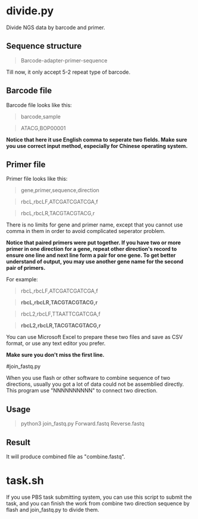 # divide.py

Divide NGS data by barcode and primer.

## Sequence structure

>Barcode-adapter-primer-sequence

Till now, it only accept 5-2 repeat type of barcode.

## Barcode file

Barcode file looks like this:

>    barcode,sample

>    ATACG,BOP00001

**Notice that here it use English comma to seperate two fields. Make sure you use correct input method, especially for Chinese operating system.**

## Primer file

Primer file looks like this:

>    gene,primer,sequence,direction

>    rbcL,rbcLF,ATCGATCGATCGA,f

>    rbcL,rbcLR,TACGTACGTACG,r

There is no limits for gene and primer name, except that you cannot use comma in them in order to avoid complicated seperator problem.

**Notice that paired primers were put together. If you have two or more primer in one direction for a gene, repeat other direction's record to ensure one line and next line form a pair for one gene. To get better understand of output, you may use another gene name for the second pair of primers.**

For example:


>    rbcL,rbcLF,ATCGATCGATCGA,f

>    **rbcL,rbcLR,TACGTACGTACG,r**

>    rbcL2,rbcLF,TTAATTCGATCGA,f

>    **rbcL2,rbcLR,TACGTACGTACG,r**

You can use Microsoft Excel to prepare these two files and save as CSV format, or use any text editor you prefer.

**Make sure you don't miss the first line.**

#join_fastq.py

When you use flash or other software to combine sequence of two directions,
usually you got a lot of data could not be assemblied directly. This program
use "NNNNNNNNNN" to connect two direction.

## Usage

> python3 join_fastq.py Forward.fastq Reverse.fastq

## Result

It will produce combined file as "combine.fastq". 

# task.sh

If you use PBS task submitting system, you can use this script to submit the
task, and you can finish the work from combine two direction sequence by flash and join_fastq.py to divide them.
